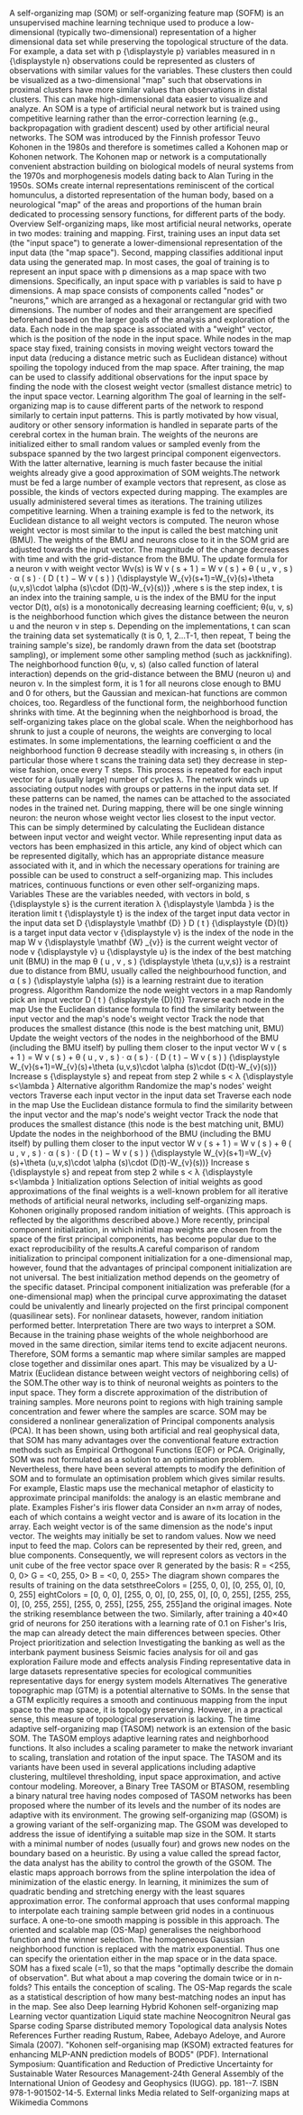 A self-organizing map (SOM) or self-organizing feature map (SOFM) is an
unsupervised machine learning technique used to produce a
low-dimensional (typically two-dimensional) representation of a higher
dimensional data set while preserving the topological structure of the
data. For example, a data set with p {\\displaystyle p} variables
measured in n {\\displaystyle n} observations could be represented as
clusters of observations with similar values for the variables. These
clusters then could be visualized as a two-dimensional \"map\" such that
observations in proximal clusters have more similar values than
observations in distal clusters. This can make high-dimensional data
easier to visualize and analyze. An SOM is a type of artificial neural
network but is trained using competitive learning rather than the
error-correction learning (e.g., backpropagation with gradient descent)
used by other artificial neural networks. The SOM was introduced by the
Finnish professor Teuvo Kohonen in the 1980s and therefore is sometimes
called a Kohonen map or Kohonen network. The Kohonen map or network is a
computationally convenient abstraction building on biological models of
neural systems from the 1970s and morphogenesis models dating back to
Alan Turing in the 1950s. SOMs create internal representations
reminiscent of the cortical homunculus, a distorted representation of
the human body, based on a neurological \"map\" of the areas and
proportions of the human brain dedicated to processing sensory
functions, for different parts of the body. Overview Self-organizing
maps, like most artificial neural networks, operate in two modes:
training and mapping. First, training uses an input data set (the
\"input space\") to generate a lower-dimensional representation of the
input data (the \"map space\"). Second, mapping classifies additional
input data using the generated map. In most cases, the goal of training
is to represent an input space with p dimensions as a map space with two
dimensions. Specifically, an input space with p variables is said to
have p dimensions. A map space consists of components called \"nodes\"
or \"neurons,\" which are arranged as a hexagonal or rectangular grid
with two dimensions. The number of nodes and their arrangement are
specified beforehand based on the larger goals of the analysis and
exploration of the data. Each node in the map space is associated with a
\"weight\" vector, which is the position of the node in the input space.
While nodes in the map space stay fixed, training consists in moving
weight vectors toward the input data (reducing a distance metric such as
Euclidean distance) without spoiling the topology induced from the map
space. After training, the map can be used to classify additional
observations for the input space by finding the node with the closest
weight vector (smallest distance metric) to the input space vector.
Learning algorithm The goal of learning in the self-organizing map is to
cause different parts of the network to respond similarly to certain
input patterns. This is partly motivated by how visual, auditory or
other sensory information is handled in separate parts of the cerebral
cortex in the human brain. The weights of the neurons are initialized
either to small random values or sampled evenly from the subspace
spanned by the two largest principal component eigenvectors. With the
latter alternative, learning is much faster because the initial weights
already give a good approximation of SOM weights.The network must be fed
a large number of example vectors that represent, as close as possible,
the kinds of vectors expected during mapping. The examples are usually
administered several times as iterations. The training utilizes
competitive learning. When a training example is fed to the network, its
Euclidean distance to all weight vectors is computed. The neuron whose
weight vector is most similar to the input is called the best matching
unit (BMU). The weights of the BMU and neurons close to it in the SOM
grid are adjusted towards the input vector. The magnitude of the change
decreases with time and with the grid-distance from the BMU. The update
formula for a neuron v with weight vector Wv(s) is W v ( s + 1 ) = W v (
s ) + θ ( u , v , s ) ⋅ α ( s ) ⋅ ( D ( t ) − W v ( s ) )
{\\displaystyle W\_{v}(s+1)=W\_{v}(s)+\\theta (u,v,s)\\cdot \\alpha
(s)\\cdot (D(t)-W\_{v}(s))} ,where s is the step index, t is an index
into the training sample, u is the index of the BMU for the input vector
D(t), α(s) is a monotonically decreasing learning coefficient; θ(u, v,
s) is the neighborhood function which gives the distance between the
neuron u and the neuron v in step s. Depending on the implementations, t
can scan the training data set systematically (t is 0, 1, 2\...T-1, then
repeat, T being the training sample\'s size), be randomly drawn from the
data set (bootstrap sampling), or implement some other sampling method
(such as jackknifing). The neighborhood function θ(u, v, s) (also called
function of lateral interaction) depends on the grid-distance between
the BMU (neuron u) and neuron v. In the simplest form, it is 1 for all
neurons close enough to BMU and 0 for others, but the Gaussian and
mexican-hat functions are common choices, too. Regardless of the
functional form, the neighborhood function shrinks with time. At the
beginning when the neighborhood is broad, the self-organizing takes
place on the global scale. When the neighborhood has shrunk to just a
couple of neurons, the weights are converging to local estimates. In
some implementations, the learning coefficient α and the neighborhood
function θ decrease steadily with increasing s, in others (in particular
those where t scans the training data set) they decrease in step-wise
fashion, once every T steps. This process is repeated for each input
vector for a (usually large) number of cycles λ. The network winds up
associating output nodes with groups or patterns in the input data set.
If these patterns can be named, the names can be attached to the
associated nodes in the trained net. During mapping, there will be one
single winning neuron: the neuron whose weight vector lies closest to
the input vector. This can be simply determined by calculating the
Euclidean distance between input vector and weight vector. While
representing input data as vectors has been emphasized in this article,
any kind of object which can be represented digitally, which has an
appropriate distance measure associated with it, and in which the
necessary operations for training are possible can be used to construct
a self-organizing map. This includes matrices, continuous functions or
even other self-organizing maps. Variables These are the variables
needed, with vectors in bold, s {\\displaystyle s} is the current
iteration λ {\\displaystyle \\lambda } is the iteration limit t
{\\displaystyle t} is the index of the target input data vector in the
input data set D {\\displaystyle \\mathbf {D} } D ( t ) {\\displaystyle
{D}(t)} is a target input data vector v {\\displaystyle v} is the index
of the node in the map W v {\\displaystyle \\mathbf {W} \_{v}} is the
current weight vector of node v {\\displaystyle v} u {\\displaystyle u}
is the index of the best matching unit (BMU) in the map θ ( u , v , s )
{\\displaystyle \\theta (u,v,s)} is a restraint due to distance from
BMU, usually called the neighbourhood function, and α ( s )
{\\displaystyle \\alpha (s)} is a learning restraint due to iteration
progress. Algorithm Randomize the node weight vectors in a map Randomly
pick an input vector D ( t ) {\\displaystyle {D}(t)} Traverse each node
in the map Use the Euclidean distance formula to find the similarity
between the input vector and the map\'s node\'s weight vector Track the
node that produces the smallest distance (this node is the best matching
unit, BMU) Update the weight vectors of the nodes in the neighborhood of
the BMU (including the BMU itself) by pulling them closer to the input
vector W v ( s + 1 ) = W v ( s ) + θ ( u , v , s ) ⋅ α ( s ) ⋅ ( D ( t )
− W v ( s ) ) {\\displaystyle W\_{v}(s+1)=W\_{v}(s)+\\theta
(u,v,s)\\cdot \\alpha (s)\\cdot (D(t)-W\_{v}(s))} Increase s
{\\displaystyle s} and repeat from step 2 while s \< λ {\\displaystyle
s\<\\lambda } Alternative algorithm Randomize the map\'s nodes\' weight
vectors Traverse each input vector in the input data set Traverse each
node in the map Use the Euclidean distance formula to find the
similarity between the input vector and the map\'s node\'s weight vector
Track the node that produces the smallest distance (this node is the
best matching unit, BMU) Update the nodes in the neighborhood of the BMU
(including the BMU itself) by pulling them closer to the input vector W
v ( s + 1 ) = W v ( s ) + θ ( u , v , s ) ⋅ α ( s ) ⋅ ( D ( t ) − W v (
s ) ) {\\displaystyle W\_{v}(s+1)=W\_{v}(s)+\\theta (u,v,s)\\cdot
\\alpha (s)\\cdot (D(t)-W\_{v}(s))} Increase s {\\displaystyle s} and
repeat from step 2 while s \< λ {\\displaystyle s\<\\lambda }
Initialization options Selection of initial weights as good
approximations of the final weights is a well-known problem for all
iterative methods of artificial neural networks, including
self-organizing maps. Kohonen originally proposed random initiation of
weights. (This approach is reflected by the algorithms described above.)
More recently, principal component initialization, in which initial map
weights are chosen from the space of the first principal components, has
become popular due to the exact reproducibility of the results.A careful
comparison of random initialization to principal component
initialization for a one-dimensional map, however, found that the
advantages of principal component initialization are not universal. The
best initialization method depends on the geometry of the specific
dataset. Principal component initialization was preferable (for a
one-dimensional map) when the principal curve approximating the dataset
could be univalently and linearly projected on the first principal
component (quasilinear sets). For nonlinear datasets, however, random
initiation performed better. Interpretation There are two ways to
interpret a SOM. Because in the training phase weights of the whole
neighborhood are moved in the same direction, similar items tend to
excite adjacent neurons. Therefore, SOM forms a semantic map where
similar samples are mapped close together and dissimilar ones apart.
This may be visualized by a U-Matrix (Euclidean distance between weight
vectors of neighboring cells) of the SOM.The other way is to think of
neuronal weights as pointers to the input space. They form a discrete
approximation of the distribution of training samples. More neurons
point to regions with high training sample concentration and fewer where
the samples are scarce. SOM may be considered a nonlinear generalization
of Principal components analysis (PCA). It has been shown, using both
artificial and real geophysical data, that SOM has many advantages over
the conventional feature extraction methods such as Empirical Orthogonal
Functions (EOF) or PCA. Originally, SOM was not formulated as a solution
to an optimisation problem. Nevertheless, there have been several
attempts to modify the definition of SOM and to formulate an
optimisation problem which gives similar results. For example, Elastic
maps use the mechanical metaphor of elasticity to approximate principal
manifolds: the analogy is an elastic membrane and plate. Examples
Fisher\'s iris flower data Consider an n×m array of nodes, each of which
contains a weight vector and is aware of its location in the array. Each
weight vector is of the same dimension as the node\'s input vector. The
weights may initially be set to random values. Now we need input to feed
the map. Colors can be represented by their red, green, and blue
components. Consequently, we will represent colors as vectors in the
unit cube of the free vector space over ℝ generated by the basis: R =
\<255, 0, 0\> G = \<0, 255, 0\> B = \<0, 0, 255\> The diagram shown
compares the results of training on the data setsthreeColors = \[255, 0,
0\], \[0, 255, 0\], \[0, 0, 255\] eightColors = \[0, 0, 0\], \[255, 0,
0\], \[0, 255, 0\], \[0, 0, 255\], \[255, 255, 0\], \[0, 255, 255\],
\[255, 0, 255\], \[255, 255, 255\]and the original images. Note the
striking resemblance between the two. Similarly, after training a 40×40
grid of neurons for 250 iterations with a learning rate of 0.1 on
Fisher\'s Iris, the map can already detect the main differences between
species. Other Project prioritization and selection Investigating the
banking as well as the interbank payment business Seismic facies
analysis for oil and gas exploration Failure mode and effects analysis
Finding representative data in large datasets representative species for
ecological communities representative days for energy system models
Alternatives The generative topographic map (GTM) is a potential
alternative to SOMs. In the sense that a GTM explicitly requires a
smooth and continuous mapping from the input space to the map space, it
is topology preserving. However, in a practical sense, this measure of
topological preservation is lacking. The time adaptive self-organizing
map (TASOM) network is an extension of the basic SOM. The TASOM employs
adaptive learning rates and neighborhood functions. It also includes a
scaling parameter to make the network invariant to scaling, translation
and rotation of the input space. The TASOM and its variants have been
used in several applications including adaptive clustering, multilevel
thresholding, input space approximation, and active contour modeling.
Moreover, a Binary Tree TASOM or BTASOM, resembling a binary natural
tree having nodes composed of TASOM networks has been proposed where the
number of its levels and the number of its nodes are adaptive with its
environment. The growing self-organizing map (GSOM) is a growing variant
of the self-organizing map. The GSOM was developed to address the issue
of identifying a suitable map size in the SOM. It starts with a minimal
number of nodes (usually four) and grows new nodes on the boundary based
on a heuristic. By using a value called the spread factor, the data
analyst has the ability to control the growth of the GSOM. The elastic
maps approach borrows from the spline interpolation the idea of
minimization of the elastic energy. In learning, it minimizes the sum of
quadratic bending and stretching energy with the least squares
approximation error. The conformal approach that uses conformal mapping
to interpolate each training sample between grid nodes in a continuous
surface. A one-to-one smooth mapping is possible in this approach. The
oriented and scalable map (OS-Map) generalises the neighborhood function
and the winner selection. The homogeneous Gaussian neighborhood function
is replaced with the matrix exponential. Thus one can specify the
orientation either in the map space or in the data space. SOM has a
fixed scale (=1), so that the maps \"optimally describe the domain of
observation\". But what about a map covering the domain twice or in
n-folds? This entails the conception of scaling. The OS-Map regards the
scale as a statistical description of how many best-matching nodes an
input has in the map. See also Deep learning Hybrid Kohonen
self-organizing map Learning vector quantization Liquid state machine
Neocognitron Neural gas Sparse coding Sparse distributed memory
Topological data analysis Notes References Further reading Rustum,
Rabee, Adebayo Adeloye, and Aurore Simala (2007). \"Kohonen
self-organising map (KSOM) extracted features for enhancing MLP-ANN
prediction models of BOD5\" (PDF). International Symposium:
Quantification and Reduction of Predictive Uncertainty for Sustainable
Water Resources Management-24th General Assembly of the International
Union of Geodesy and Geophysics (IUGG). pp. 181--7. ISBN
978-1-901502-14-5. External links Media related to Self-organizing maps
at Wikimedia Commons
